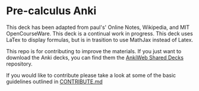 # Pre-calculus Anki

This deck has been adapted from paul's' Online Notes, Wikipedia, and MIT OpenCourseWare. This deck is a continual work in progress. This deck uses LaTex to display formulas, but is in trasition to use MathJax instead of Latex.

This repo is for contributing to improve the materials. If you just want to download the Anki decks, you can find them the [AnkiWeb Shared Decks](https://ankiweb.net/shared/byauthor/1210110765) repository.

If you would like to contribute please take a look at some of the basic guidelines outlined in [CONTRIBUTE.md](./CONTRIBUTE.md)
